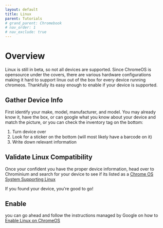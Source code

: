 ```yaml
---
layout: default
title: Linux
parent: Tutorials
# grand_parent: Chromebook
# nav_order: 1
# nav_exclude: true
---
```


# Overview

Linux is still in beta, so not all devices are supported. Since ChromeOS is opensource under the covers, there are various hardware configurations making it hard to support linux out of the box for every device running chromeos. Thankfully its easy enough to enable if your device is supported. 

## Gather Device Info
First identify your make, model, manufacturer, and model. You may already know it, have the box, or can google what you know about your device and match the picture, or you can check the inventory tag on the bottom:

1. Turn device over
2. Look for a sticker on the bottom (will most likely have a barcode on it)
3. Write down relevant information

## Validate Linux Compatibility
Once your confident you have the proper device information, head over to Chrominium and search for your device to see if its listed as a [Chrome OS System Supporting Linux](https://sites.google.com/a/chromium.org/dev/chromium-os/chrome-os-systems-supporting-linux)


If you found your device, you're good to go!

## Enable
you can go ahead and follow the instructions managed by Google on how to [Enable Linux on ChromeOS](https://support.google.com/chromebook/answer/9145439)
